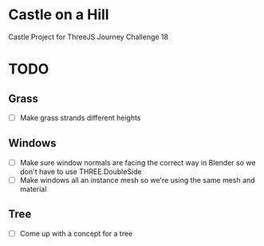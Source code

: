 # Castle on a Hill

Castle Project for ThreeJS Journey Challenge 18

# TODO

## Grass

- [ ] Make grass strands different heights

## Windows

- [ ] Make sure window normals are facing the correct way in Blender so we don't have to use THREE.DoubleSide
- [ ] Make windows all an instance mesh so we're using the same mesh and material

## Tree

- [ ] Come up with a concept for a tree
